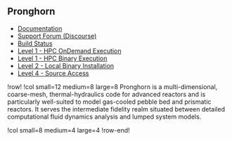 ## Pronghorn

- [Documentation](https://pronghorn-docs.hpcondemand.inl.gov/)
- [Support Forum (Discourse)](https://pronghorn-discourse.hpcondemand.inl.gov)
- [Build Status](https://civet.inl.gov/repo/871/)
- [Level 1 - HPC OnDemand Execution](ncrc/applications/ncrc_ondemand_pronghorn.md)
- [Level 1 - HPC Binary Execution](ncrc/applications/ncrc_hpc_pronghorn.md)
- [Level 2 - Local Binary Installation](ncrc/applications/ncrc_conda_pronghorn.md)
- [Level 4 - Source Access](ncrc/applications/ncrc_develop_pronghorn.md)

!row!
!col small=12 medium=8 large=8
Pronghorn is a multi-dimensional, coarse-mesh, thermal-hydraulics code for advanced reactors and is particularly well-suited to model gas-cooled pebble bed and prismatic reactors. It serves the intermediate fidelity realm situated between detailed computational fluid dynamics analysis and lumped system models.

!col small=8 medium=4 large=4
!row-end!
